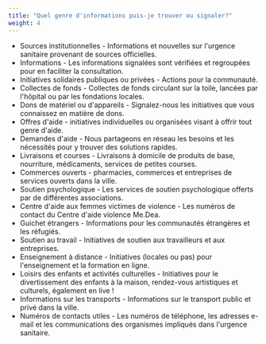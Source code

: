```yaml
---
title: "Quel genre d'informations puis-je trouver ou signaler?"
weight: 4
---
```


* Sources institutionnelles - Informations et nouvelles sur l'urgence sanitaire provenant de sources officielles.
* Informations - Les informations signalées sont vérifiées et regroupées pour en faciliter la consultation.
* Initiatives solidaires publiques ou privées - Actions pour la communauté.
* Collectes de fonds - Collectes de fonds circulant sur la toile, lancées par l'hôpital ou par les fondations locales.
* Dons de matériel ou d'appareils - Signalez-nous les initiatives que vous connaissez en matière de dons.
* Offres d'aide - initiatives individuelles ou organisées visant à offrir tout genre d'aide.
* Demandes d'aide - Nous partageons en réseau les besoins et les nécessités pour y trouver des solutions rapides.
* Livraisons et courses - Livraisons à domicile de produits de base, nourriture, médicaments, services de petites courses.
* Commerces ouverts - pharmacies, commerces et entreprises de services ouverts dans la ville.
* Soutien psychologique - Les services de soutien psychologique offerts par de différentes associations.
* Centre d'aide aux femmes victimes de violence - Les numéros de contact du Centre d'aide violence Me.Dea.
* Guichet étrangers - Informations pour les communautés étrangères et les réfugiés.
* Soutien au travail - Initiatives de soutien aux travailleurs et aux entreprises.
* Enseignement à distance - Initiatives (locales ou pas) pour l'enseignement et la formation en ligne.
* Loisirs des enfants et activités culturelles - Initiatives pour le divertissement des enfants à la maison, rendez-vous artistiques et culturels, également en live !
* Informations sur les transports - Informations sur le transport public et privé dans la ville.
* Numéros de contacts utiles - Les numéros de téléphone, les adresses e-mail et les communications des organismes impliqués dans l'urgence sanitaire.
